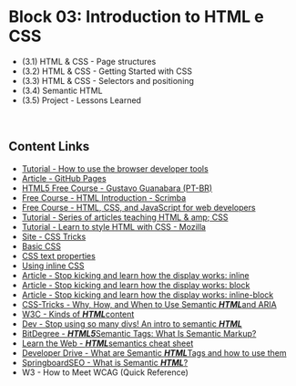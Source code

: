 # Block 03: Introduction to HTML e CSS

 - (3.1) HTML & CSS - Page structures
 - (3.2) HTML & CSS - Getting Started with CSS
 - (3.3) HTML & CSS - Selectors and positioning
 - (3.4) Semantic HTML
 - (3.5) Project - Lessons Learned
 
<br>
 
## Content Links

- <a href="https://www.khanacademy.org/computing/computer-programming/html-css/web-development-tools/a/using-the-browser-developer-tools">Tutorial - How to use the browser developer tools</a>
- <a href="http://jmcglone.com/guides/github-pages/">Article - GitHub Pages</a>
- <a href="https://www.youtube.com/playlist?list=PLHz_AreHm4dlAnJ_jJtV29RFxnPHDuk9o">HTML5 Free Course - Gustavo Guanabara (PT-BR)</a>
- <a href="https://scrimba.com/g/ghtml">Free Course - HTML Introduction - Scrimba</a>
- <a href="https://www.coursera.org/learn/html-css-javascript-for-web-developers/home/welcome">Free Course - HTML, CSS, and JavaScript for web developers</a>
- <a href="https://internetingishard.com/">Tutorial - Series of articles teaching HTML & amp; CSS</a>
- <a href="https://developer.mozilla.org/en-US/docs/Learn/CSS">Tutorial - Learn to style HTML with CSS - Mozilla</a>
- <a href="https://css-tricks.com/">Site - CSS Tricks</a>
- <a href="https://pt.khanacademy.org/computing/computer-programming/html-css/intro-to-css/pt/css-basics">Basic CSS</a>
- <a href="https://pt.khanacademy.org/computing/computer-programming/html-css/css-text-properties/pt/css-font-family-property">CSS text properties</a>
- <a href="https://www.khanacademy.org/computing/computer-programming/html-css/more-ways-to-embed-css/pt/using-inline-css-styles">Using inline CSS</a>
- <a href="https://medium.com/collabcode/pare-de-chutar-e-aprenda-como-funciona-o-display-inline-4ccb7b77371d">Article - Stop kicking and learn how the display works: inline</a>
- <a href="https://medium.com/collabcode/pare-de-chutar-e-aprenda-como-funciona-o-display-block-98480c987950">Article - Stop kicking and learn how the display works: block</a>
- <a href="https://medium.com/collabcode/pare-de-chutar-e-aprenda-como-funciona-o-display-inline-block-4e6cba2f19d4">Article - Stop kicking and learn how the display works: inline-block</a>
- <a href="https://css-tricks.com/why-how-and-when-to-use-semantic-html-and-aria/">CSS-Tricks - Why, How, and When to Use Semantic <strong><em>HTML</em></strong>and ARIA</a>
- <a href="https://www.w3.org/TR/2011/WD-html5-20110525/content-models.html">W3C - Kinds of <strong><em>HTML</em></strong>content</a>
- <a href="https://dev.to/kenbellows/stop-using-so-many-divs-an-intro-to-semantic-html-3i9i">Dev - Stop using so many divs! An intro to semantic <strong><em>HTML</em></strong></a>
- <a href="https://www.bitdegree.org/learn/html5-semantic-tags">BitDegree - <strong><em>HTML5</em></strong>Semantic Tags: What Is Semantic Markup?</a>
- <a href="https://learn-the-web.algonquindesign.ca/topics/html-semantics-cheat-sheet/">Learn the Web - <strong><em>HTML</em></strong>semantics cheat sheet</a>
- <a href="https://www.developerdrive.com/what-are-semantic-html-tags/">Developer Drive - What are Semantic <strong><em>HTML</em></strong>Tags and how to use them</a>
- <a href="http://www.springboardseo.com/resources/what-is/semantic-html.html">SpringboardSEO - What is Semantic <strong><em>HTML</em></strong>?</a>
- <a ref="https://www.w3.org/WAI/WCAG21/quickref/?versions=2.0" target="_blank" rel="noopener noreferrer">W3 - How to Meet WCAG (Quick Reference)</a>
